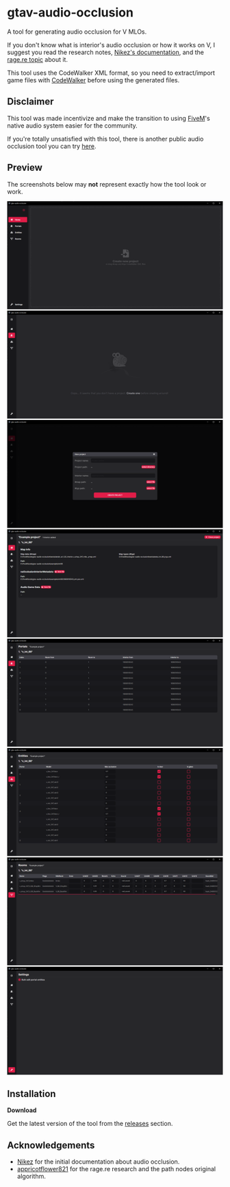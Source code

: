 # gtav-audio-occlusion

A tool for generating audio occlusion for V MLOs.

If you don't know what is interior's audio occlusion or how it works on V, I suggest you read the research notes, [Nikez's documentation](https://github.com/nikez/gtav_audio_occlusion_documentation), and the [rage.re topic](https://rage.re/docs?topic=40) about it.

This tool uses the CodeWalker XML format, so you need to extract/import game files with [CodeWalker](https://github.com/dexyfex/CodeWalker) before using the generated files.

## Disclaimer

This tool was made incentivize and make the transition to using [FiveM](https://fivem.net/)'s native audio system easier for the community.

If you're totally unsatisfied with this tool, there is another public audio occlusion tool you can try [here](https://github.com/tangerinenuistance5/OcclusionGenerator).

## Preview

The screenshots below may **not** represent exactly how the tool look or work.

![Initial screen](.github/initial.png 'Initial screen')
![Empty project](.github/snaily.png 'Empty project')
![Create project modal](.github/create-project-modal.png 'Create project modal')
![Project screen](.github/project.png 'Project screen')
![Portals screen](.github/portals.png 'Portals screen')
![Entities screen](.github/entities.png 'Entities screen')
![Rooms screen](.github/rooms.png 'Rooms screen')
![Settings screen](.github/settings.png 'Settings screen')

## Installation

**Download**

Get the latest version of the tool from the [releases](https://github.com/pedr0fontoura/gtav-audio-occlusion/releases) section.

## Acknowledgements

- [Nikez](https://github.com/nikez/gtav_audio_occlusion_documentation) for the initial documentation about audio occlusion.
- [appricotflower821](https://github.com/tangerinenuistance5) for the rage.re research and the path nodes original algorithm.
